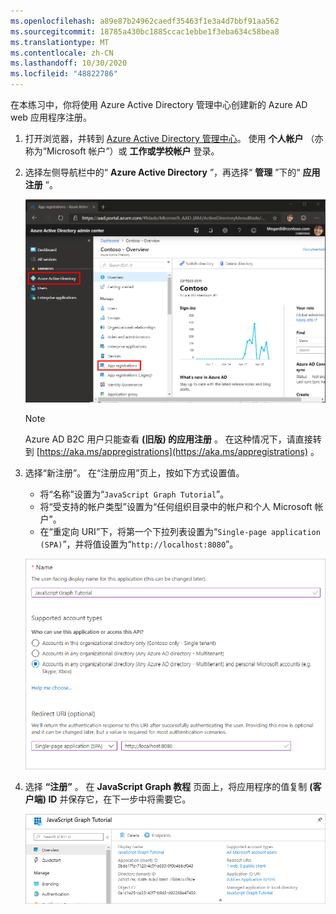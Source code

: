 ```yaml
---
ms.openlocfilehash: a89e87b24962caedf35463f1e3a4d7bbf91aa562
ms.sourcegitcommit: 18785a430bc1885ccac1ebbe1f3eba634c58bea8
ms.translationtype: MT
ms.contentlocale: zh-CN
ms.lasthandoff: 10/30/2020
ms.locfileid: "48822786"
---
```

<!-- markdownlint-disable MD002 MD041 -->

在本练习中，你将使用 Azure Active Directory 管理中心创建新的 Azure AD web 应用程序注册。

1. 打开浏览器，并转到 [Azure Active Directory 管理中心](https://aad.portal.azure.com)。 使用 **个人帐户** （亦称为“Microsoft 帐户”）或 **工作或学校帐户** 登录。

1. 选择左侧导航栏中的“ **Azure Active Directory** ”，再选择“ **管理** ”下的“ **应用注册** ”。

    ![应用注册的屏幕截图 ](./images/aad-portal-app-registrations.png)

    > [!NOTE]
    > Azure AD B2C 用户只能查看 **(旧版) 的应用注册** 。 在这种情况下，请直接转到 [https://aka.ms/appregistrations](https://aka.ms/appregistrations) 。

1. 选择“新注册”。 在“注册应用”页上，按如下方式设置值。

    - 将“名称”设置为“`JavaScript Graph Tutorial`”。
    - 将“受支持的帐户类型”设置为“任何组织目录中的帐户和个人 Microsoft 帐户”。
    - 在“重定向 URI”下，将第一个下拉列表设置为“`Single-page application (SPA)`”，并将值设置为“`http://localhost:8080`”。

    !["注册应用程序" 页的屏幕截图](./images/aad-register-an-app.png)

1. 选择 **“注册”** 。 在 **JavaScript Graph 教程** 页面上，将应用程序的值复制 **(客户端) ID** 并保存它，在下一步中将需要它。

    ![新应用注册的应用程序 ID 的屏幕截图](./images/aad-application-id.png)
